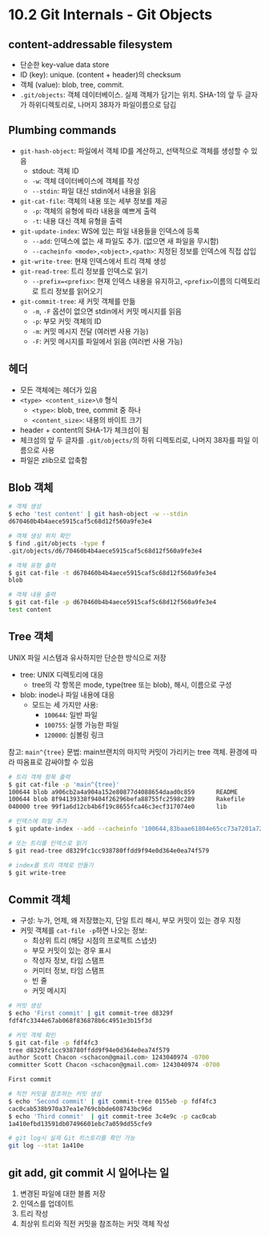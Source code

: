 # 10.2 Git Internals - Git Objects

## content-addressable filesystem

- 단순한 key-value data store
- ID (key): unique. (content + header)의 checksum
- 객체 (value): blob, tree, commit.
- `.git/objects`: 객체 데이터베이스. 실제 객체가 담기는 위치. SHA-1의 앞 두 글자가 하위디렉토리로, 나머지 38자가 파일이름으로 담김

## Plumbing commands

- `git-hash-object`: 파일에서 객체 ID를 계산하고, 선택적으로 객체를 생성할 수 있음
  - stdout: 객체 ID
  - `-w`: 객체 데이터베이스에 객체를 작성
  - `--stdin`: 파일 대신 stdin에서 내용을 읽음
- `git-cat-file`: 객체의 내용 또는 세부 정보를 제공
  - `-p`: 객체의 유형에 따라 내용을 예쁘게 출력
  - `-t`: 내용 대신 객체 유형을 출력
- `git-update-index`: WS에 있는 파일 내용들을 인덱스에 등록
  - `--add`: 인덱스에 없는 새 파일도 추가. (없으면 새 파일을 무시함)
  - `--cacheinfo <mode>,<object>,<path>`: 지정된 정보를 인덱스에 직접 삽입
- `git-write-tree`: 현재 인덱스에서 트리 객체 생성
- `git-read-tree`: 트리 정보를 인덱스로 읽기
  - `--prefix=<prefix>`: 현재 인덱스 내용을 유지하고, `<prefix>`이름의 디렉토리로 트리 정보를 읽어오기
- `git-commit-tree`: 새 커밋 객체를 만듦
  - `-m`, `-F` 옵션이 없으면 stdin에서 커밋 메시지를 읽음
  - `-p`: 부모 커밋 객체의 ID
  - `-m`: 커밋 메시지 전달 (여러번 사용 가능)
  - `-F`: 커밋 메시지를 파일에서 읽음 (여러번 사용 가능)

## 헤더

- 모든 객체에는 헤더가 있음
- `<type> <content_size>\0` 형식
  - `<type>`: blob, tree, commit 중 하나
  - `<content_size>`: 내용의 바이트 크기
- header + content의 SHA-1가 체크섬이 됨
- 체크섬의 앞 두 글자를 `.git/objects/`의 하위 디렉토리로, 나머지 38자를 파일 이름으로 사용
- 파일은 zlib으로 압축함

## Blob 객체

```bash
# 객체 생성
$ echo 'test content' | git hash-object -w --stdin
d670460b4b4aece5915caf5c68d12f560a9fe3e4

# 객체 생성 위치 확인
$ find .git/objects -type f
.git/objects/d6/70460b4b4aece5915caf5c68d12f560a9fe3e4

# 객체 유형 출력
$ git cat-file -t d670460b4b4aece5915caf5c68d12f560a9fe3e4
blob

# 객체 내용 출력
$ git cat-file -p d670460b4b4aece5915caf5c68d12f560a9fe3e4
test content
```

## Tree 객체

UNIX 파일 시스템과 유사하지만 단순한 방식으로 저장

- tree: UNIX 디렉토리에 대응
  - tree의 각 항목은 mode, type(tree 또는 blob), 해시, 이름으로 구성
- blob: inode나 파일 내용에 대응
  - 모드는 세 가지만 사용:
    - `100644`: 일반 파일
    - `100755`: 실행 가능한 파일
    - `120000`: 심볼링 링크

참고: `main^{tree}` 문법: main브랜치의 마지막 커밋이 가리키는 tree 객체. 환경에 따라 따옴표로 감싸야할 수 있음

```bash
# 트리 객체 항목 출력
$ git cat-file -p 'main^{tree}'
100644 blob a906cb2a4a904a152e80877d4088654daad0c859      README
100644 blob 8f94139338f9404f26296befa88755fc2598c289      Rakefile
040000 tree 99f1a6d12cb4b6f19c8655fca46c3ecf317074e0      lib

# 인덱스에 파일 추가
$ git update-index --add --cacheinfo '100644,83baae61804e65cc73a7201a7252750c76066a30,test.txt'

# 또는 트리를 인덱스로 읽기
$ git read-tree d8329fc1cc938780ffdd9f94e0d364e0ea74f579

# index를 트리 객체로 만들기
$ git write-tree
```

## Commit 객체

- 구성: 누가, 언제, 왜 저장했는지, 단일 트리 해시, 부모 커밋이 있는 경우 지정
- 커밋 객체를 `cat-file -p`하면 나오는 정보:
  - 최상위 트리 (해당 시점의 프로젝트 스냅샷)
  - 부모 커밋이 있는 경우 표시
  - 작성자 정보, 타임 스탬프
  - 커미터 정보, 타임 스탬프
  - 빈 줄
  - 커밋 메시지

```bash
# 커밋 생성
$ echo 'First commit' | git commit-tree d8329f
fdf4fc3344e67ab068f836878b6c4951e3b15f3d

# 커밋 객체 확인
$ git cat-file -p fdf4fc3
tree d8329fc1cc938780ffdd9f94e0d364e0ea74f579
author Scott Chacon <schacon@gmail.com> 1243040974 -0700
committer Scott Chacon <schacon@gmail.com> 1243040974 -0700

First commit

# 직전 커밋을 참조하는 커밋 생성
$ echo 'Second commit' | git commit-tree 0155eb -p fdf4fc3
cac0cab538b970a37ea1e769cbbde608743bc96d
$ echo 'Third commit'  | git commit-tree 3c4e9c -p cac0cab
1a410efbd13591db07496601ebc7a059dd55cfe9

# git log시 실제 Git 히스토리를 확인 가능
git log --stat 1a410e
```

## git add, git commit 시 일어나는 일

1. 변경된 파일에 대한 블롭 저장
1. 인덱스를 업데이트
1. 트리 작성
1. 최상위 트리와 직전 커밋을 참조하는 커밋 객체 작성
